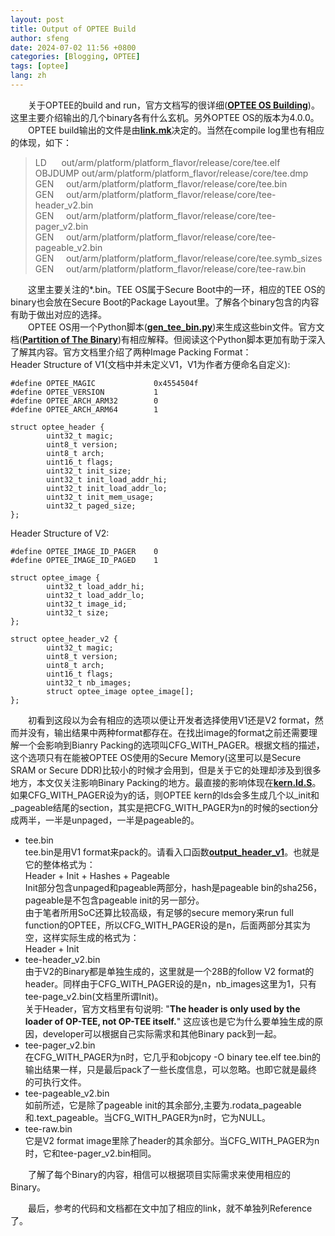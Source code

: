 ```yaml
---
layout: post
title: Output of OPTEE Build
author: sfeng
date: 2024-07-02 11:56 +0800
categories: [Blogging, OPTEE]
tags: [optee]
lang: zh
---
```


&emsp;&emsp;关于OPTEE的build and run，官方文档写的很详细([**OPTEE OS Building**](https://optee.readthedocs.io/en/latest/building/gits/optee_os.html))。这里主要介绍输出的几个binary各有什么玄机。另外OPTEE OS的版本为4.0.0。  
&emsp;&emsp;OPTEE build输出的文件是由[**link.mk**](https://github.com/OP-TEE/optee_os/blob/4.0.0/core/arch/arm/kernel/link.mk#L185)决定的。当然在compile log里也有相应的体现，如下：  

> LD&nbsp;&nbsp;&nbsp;&nbsp;&nbsp;&nbsp;out/arm/platform/platform_flavor/release/core/tee.elf  
> OBJDUMP&nbsp;out/arm/platform/platform_flavor/release/core/tee.dmp  
> GEN&nbsp;&nbsp;&nbsp;&nbsp;&nbsp;out/arm/platform/platform_flavor/release/core/tee.bin  
> GEN&nbsp;&nbsp;&nbsp;&nbsp;&nbsp;out/arm/platform/platform_flavor/release/core/tee-header_v2.bin  
> GEN&nbsp;&nbsp;&nbsp;&nbsp;&nbsp;out/arm/platform/platform_flavor/release/core/tee-pager_v2.bin  
> GEN&nbsp;&nbsp;&nbsp;&nbsp;&nbsp;out/arm/platform/platform_flavor/release/core/tee-pageable_v2.bin  
> GEN&nbsp;&nbsp;&nbsp;&nbsp;&nbsp;out/arm/platform/platform_flavor/release/core/tee.symb_sizes  
> GEN&nbsp;&nbsp;&nbsp;&nbsp;&nbsp;out/arm/platform/platform_flavor/release/core/tee-raw.bin

&emsp;&emsp;这里主要关注的*.bin。TEE OS属于Secure Boot中的一环，相应的TEE OS的binary也会放在Secure Boot的Package Layout里。了解各个binary包含的内容有助于做出对应的选择。  
&emsp;&emsp;OPTEE OS用一个Python脚本([**gen_tee_bin.py**](https://github.com/OP-TEE/optee_os/blob/4.0.0/scripts/gen_tee_bin.py#L383))来生成这些bin文件。官方文档([**Partition of The Binary**](https://optee.readthedocs.io/en/latest/architecture/core.html#partitioning-of-the-binary))有相应解释。但阅读这个Python脚本更加有助于深入了解其内容。官方文档里介绍了两种Image Packing Format：  
Header Structure of V1(文档中并未定义V1，V1为作者方便命名自定义):  
```
#define OPTEE_MAGIC             0x4554504f
#define OPTEE_VERSION           1
#define OPTEE_ARCH_ARM32        0
#define OPTEE_ARCH_ARM64        1

struct optee_header {
        uint32_t magic;
        uint8_t version;
        uint8_t arch;
        uint16_t flags;
        uint32_t init_size;
        uint32_t init_load_addr_hi;
        uint32_t init_load_addr_lo;
        uint32_t init_mem_usage;
        uint32_t paged_size;
};
```

Header Structure of V2:  
```
#define OPTEE_IMAGE_ID_PAGER    0
#define OPTEE_IMAGE_ID_PAGED    1

struct optee_image {
        uint32_t load_addr_hi;
        uint32_t load_addr_lo;
        uint32_t image_id;
        uint32_t size;
};

struct optee_header_v2 {
        uint32_t magic;
        uint8_t version;
        uint8_t arch;
        uint16_t flags;
        uint32_t nb_images;
        struct optee_image optee_image[];
};
```

&emsp;&emsp;初看到这段以为会有相应的选项以便让开发者选择使用V1还是V2 format，然而并没有，输出结果中两种format都存在。在找出image的format之前还需要理解一个会影响到Bianry Packing的选项叫CFG_WITH_PAGER。根据文档的描述，这个选项只有在能被OPTEE OS使用的Secure Memory(这里可以是Secure SRAM or Secure DDR)比较小的时候才会用到，但是关于它的处理却涉及到很多地方，本文仅关注影响Binary Packing的地方。最直接的影响体现在[**kern.ld.S**](https://github.com/OP-TEE/optee_os/blob/4.0.0/core/arch/arm/kernel/kern.ld.S#L283)。如果CFG_WITH_PAGER设为y的话，则OPTEE kern的lds会多生成几个以_init和_pageable结尾的section，其实是把CFG_WITH_PAGER为n的时候的section分成两半，一半是unpaged，一半是pageable的。  
- tee.bin  
  tee.bin是用V1 format来pack的。请看入口函数[**output_header_v1**](https://github.com/OP-TEE/optee_os/blob/4.0.0/scripts/gen_tee_bin.py#L392)。也就是它的整体格式为：  
  Header + Init + Hashes + Pageable  
  Init部分包含unpaged和pageable两部分，hash是pageable bin的sha256，pageable是不包含pageable init的另一部分。  
  由于笔者所用SoC还算比较高级，有足够的secure memory来run full function的OPTEE，所以CFG_WITH_PAGER设的是n，后面两部分其实为空，这样实际生成的格式为：  
  Header + Init
- tee-header_v2.bin  
  由于V2的Binary都是单独生成的，这里就是一个28B的follow V2 format的header。同样由于CFG_WITH_PAGER设的是n，nb_images这里为1，只有tee-page_v2.bin(文档里所谓Init)。  
  关于Header，官方文档里有句说明:  "**The header is only used by the loader of OP-TEE, not OP-TEE itself.**" 这应该也是它为什么要单独生成的原因，developer可以根据自己实际需求和其他Binary pack到一起。
- tee-pager_v2.bin  
  在CFG_WITH_PAGER为n时，它几乎和objcopy -O binary tee.elf tee.bin的输出结果一样，只是最后pack了一些长度信息，可以忽略。也即它就是最终的可执行文件。
- tee-pageable_v2.bin  
  如前所述，它是除了pageable init的其余部分,主要为.rodata_pageable和.text_pageable。当CFG_WITH_PAGER为n时，它为NULL。
- tee-raw.bin  
  它是V2 format image里除了header的其余部分。当CFG_WITH_PAGER为n时，它和tee-pager_v2.bin相同。

&emsp;&emsp;了解了每个Binary的内容，相信可以根据项目实际需求来使用相应的Binary。  

&emsp;&emsp;最后，参考的代码和文档都在文中加了相应的link，就不单独列Reference了。